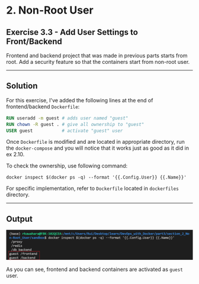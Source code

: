 # 2. Non-Root User

## Exercise 3.3 - Add User Settings to Front/Backend

Frontend and backend project that was made in previous parts starts from root. Add a security feature so that the containers start from non-root user.

---

## Solution

For this exercise, I've added the following lines at the end of frontend/backend `Dockerfile`:

``` Dockerfile
RUN useradd -m guest # adds user named "guest"
RUN chown -R guest . # give all ownership to "guest"
USER guest           # activate "guest" user
```

Once `Dockerfile` is modified and are located in appropriate directory, run the `docker-compose` and you will notice that it works just as good as it did in ex 2.10.

To check the ownership, use following command:
```docker
docker inspect $(docker ps -q) --format '{{.Config.User}} {{.Name}}'
```

For specific implementation, refer to `Dockerfile` located in `dockerfiles` directory.

---

## Output

![ex 3.3 non-root user](../img/e3.3.PNG)

As you can see, frontend and backend containers are activated as `guest` user.